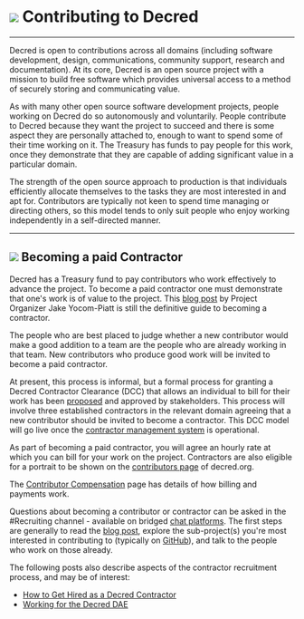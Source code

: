 # <img class="dcr-icon" src="/img/dcr-icons/Code.svg" /> Contributing to Decred

---

Decred is open to contributions across all domains (including software development, design, communications, community support, research and documentation). At its core, Decred is an open source project with a mission to build free software which provides universal access to a method of securely storing and communicating value.

As with many other open source software development projects, people working on Decred do so autonomously and voluntarily. People contribute to Decred because they want the project to succeed and there is some aspect they are personally attached to, enough to want to spend some of their time working on it. The Treasury has funds to pay people for this work, once they demonstrate that they are capable of adding significant value in a particular domain.

The strength of the open source approach to production is that individuals efficiently allocate themselves to the tasks they are most interested in and apt for. Contributors are typically not keen to spend time managing or directing others, so this model tends to only suit people who enjoy working independently in a self-directed manner.



---

## <img class="dcr-icon" src="/img/dcr-icons/Introductions.svg" /> Becoming a paid Contractor

Decred has a Treasury fund to pay contributors who work effectively to advance the project. To become a paid contractor one must demonstrate that one's work is of value to the project. This [blog post](https://blog.decred.org/2017/07/25/Decred-Recruiting/) by Project Organizer Jake Yocom-Piatt is still the definitive guide to becoming a contractor.

The people who are best placed to judge whether a new contributor would make a good addition to a team are the people who are already working in that team. New contributors who produce good work will be invited to become a paid contractor.

At present, this process is informal, but a formal process for granting a Decred Contractor Clearance (DCC) that allows an individual to bill for their work has been [proposed](https://proposals.decred.org/proposals/fa38a3593d9a3f6cb2478a24c25114f5097c572f6dadf24c78bb521ed10992a4) and approved by stakeholders. This process will involve three established contractors in the relevant domain agreeing that a new contributor should be invited to become a contractor. This DCC model will go live once the [contractor management system](https://github.com/decred/contractor-mgmt) is operational.

As part of becoming a paid contractor, you will agree an hourly rate at which you can bill for your work on the project. Contractors are also eligible for a portrait to be shown on the [contributors page](https://decred.org/contributors/) of decred.org.

The [Contributor Compensation](contributor-compensation.md) page has details of how billing and payments work.

Questions about becoming a contributor or contractor can be asked in the #Recruiting channel - available on bridged [chat platforms](https://decred.org/community). The first steps are generally to read the [blog post](https://blog.decred.org/2017/07/25/Decred-Recruiting/), explore the sub-project(s) you're most interested in contributing to (typically on [GitHub](https://github.com/decred/)), and talk to the people who work on those already.

The following posts also describe aspects of the contractor recruitment process, and may be of interest:

* [How to Get Hired as a Decred Contractor](https://medium.com/decred/how-to-get-hired-as-a-decred-contractor-e1435842df10)
* [Working for the Decred DAE](https://medium.com/@richardred/working-for-the-decred-dae-a9cfb17686fa#5a3c)












